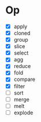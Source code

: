 # Op

- [x] apply
- [x] cloned
- [x] group
- [x] slice
- [x] select
- [x] agg
- [x] reduce
- [x] fold
- [x] compare
- [x] filter
- [ ] sort
- [ ] merge
- [ ] melt
- [ ] explode
